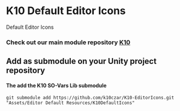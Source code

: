 # K10 Default Editor Icons
Default Editor Icons

### Check out our main module repository [K10](https://github.com/k10czar/K10.git)

## Add as submodule on your Unity project repository
#### The add the K10 SO-Vars Lib submodule

``git submodule add https://github.com/k10czar/K10-EditorIcons.git "Assets/Editor Default Resources/K10DefaultIcons"``
